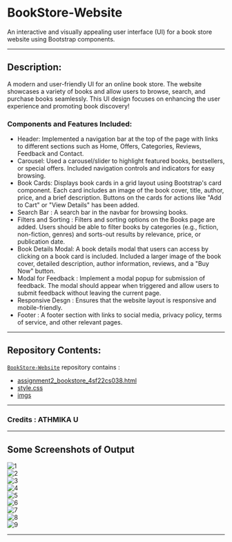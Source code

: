 # BookStore-Website
 
An interactive and visually appealing user interface (UI) for a book store website using Bootstrap components.
<hr/>

## Description:
A modern and user-friendly UI for an online book store. The website showcases a variety of books and allow users to browse, search, and purchase books seamlessly. This UI design focuses on enhancing the user experience and promoting book discovery!

### Components and Features Included:

- Header: Implemented a navigation bar at the top of the page with links to different sections such as Home, Offers, Categories, Reviews, Feedback and Contact.                            
- Carousel: Used a carousel/slider to highlight featured books, bestsellers, or special offers. Included navigation controls and indicators for easy browsing.             
- Book Cards: Displays book cards in a grid layout using Bootstrap's card component. Each card includes an image of the book cover, title, author, price, and a brief description. Buttons on the cards for actions like "Add to Cart" or "View Details" has been added.     
- Search Bar : A search bar in the navbar for browsing books.                                                            
- Filters and Sorting : Filters and sorting options on the Books page are added. Users should be able to filter books by categories (e.g., fiction, non-fiction, genres) and sorts-out results by relevance, price, or publication date.                  
- Book Details Modal: A book details modal that users can access by clicking on a book card is included. Included a larger image of the book cover, detailed description, author information, reviews, and a "Buy Now" button.                                                                              
- Modal for Feedback : Implement a modal popup for submission of feedback. The modal should appear when triggered and allow users to submit feedback without leaving the current page.
- Responsive Desgn : Ensures that the website layout is responsive and mobile-friendly.
- Footer : A footer section with links to social media, privacy policy, terms of service, and other relevant pages.

<hr />

## Repository Contents:
[`BookStore-Website`]() repository contains :
- [assignment2_bookstore_4sf22cs038.html](assignment2_bookstore_4sf22cs038.html/)
- [style.css](style.css/)
- [imgs](imgs/)

<hr/>

### Credits : ATHMIKA U 

<hr/>

## Some Screenshots of Output

![1](https://github.com/AthmikaU/BookStore-Website/assets/138905666/63528ebc-8693-4ecd-863d-7ff37b987b8b) <br />
![2](https://github.com/AthmikaU/BookStore-Website/assets/138905666/395974f2-de37-4acc-8234-cf2590132cfc) <br />
![3](https://github.com/AthmikaU/BookStore-Website/assets/138905666/34caeaa4-58d9-4ed5-9fc6-2ec2dd3169c9) <br />
![4](https://github.com/AthmikaU/BookStore-Website/assets/138905666/a7c29849-5d8f-4f57-9053-f872b1a2d181) <br />
![5](https://github.com/AthmikaU/BookStore-Website/assets/138905666/74724d3f-fec1-41f6-b274-e19d520fe97d) <br />
![6](https://github.com/AthmikaU/BookStore-Website/assets/138905666/7d3cc56c-491e-412a-8a6f-3f3e209075d4) <br />
![7](https://github.com/AthmikaU/BookStore-Website/assets/138905666/67c23190-3f37-4669-a68a-bebf6a8150a3) <br />
![8](https://github.com/AthmikaU/BookStore-Website/assets/138905666/bc53afe1-5520-4954-87a9-c9167ef8a0a4) <br />
![9](https://github.com/AthmikaU/BookStore-Website/assets/138905666/5af7c662-a9dc-48a2-8a56-1e979a816074) <br />

<hr />







